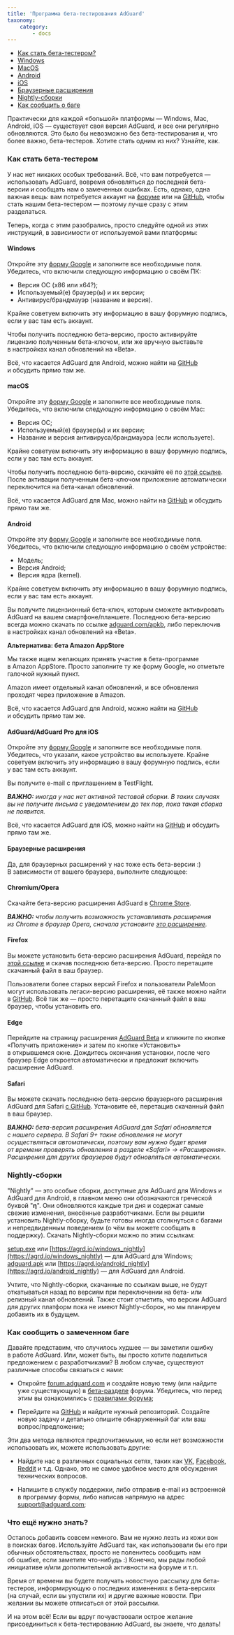 ```yaml
---
title: 'Программа бета-тестирования AdGuard'
taxonomy:
    category:
        - docs
---
```


* [Как стать бета-тестером?](#intro)
* [Windows](#windows)
* [MacOS](#macos)
* [Android](#android)
* [iOS](#ios)
* [Браузерные расширения](#extensions)
* [Nightly-сборки](#nightly)
* [Как сообщить о баге](#report-a-bug)

Практически для каждой &laquo;большой&raquo; платформы&nbsp;&mdash; Windows, Mac, Android, iOS&nbsp;&mdash; существует своя версия AdGuard, и&nbsp;все они регулярно обновляются. Это было&nbsp;бы невозможно без бета-тестирования и, что более важно, бета-тестеров. Хотите стать одним из&nbsp;них? Узнайте, как.<!--more-->

<a name="intro"></a>

### Как стать бета-тестером

У&nbsp;нас нет никаких особых требований. Всё, что вам потребуется&nbsp;&mdash; использовать AdGuard, вовремя обновляться до&nbsp;последней бета-версии и&nbsp;сообщать нам о&nbsp;замеченных ошибках. Есть, однако, одна важная вещь: вам потребуется аккаунт&nbsp;на [форуме](https://forum.adguard.com/index.php) или&nbsp;на [GitHub](https://github.com/), чтобы стать нашим бета-тестером&nbsp;&mdash; поэтому лучше сразу с&nbsp;этим разделаться.

Теперь, когда с&nbsp;этим разобрались, просто следуйте одной из&nbsp;этих инструкций, в&nbsp;зависимости от&nbsp;используемой вами платформы:

<a name="windows"></a>

#### Windows

Откройте эту [форму Google](https://docs.google.com/forms/d/e/1FAIpQLSchAxDWHG44I2qZNF-B2uenvdtfQMYleyyOaPCbvebVoCJOuw/viewform) и&nbsp;заполните все необходимые поля. Убедитесь, что включили следующую информацию о&nbsp;своём ПК:

* Версия&nbsp;ОС (x86&nbsp;или x64?);
* Используемый(е) браузер(ы) и&nbsp;их&nbsp;версии;
* Антивирус/брандмауэр (название и&nbsp;версия). 

Крайне советуем включить эту информацию в&nbsp;вашу форумную подпись, если у&nbsp;вас там есть аккаунт.

Чтобы получить последнюю бета-версию, просто активируйте лицензию полученным бета-ключом, или&nbsp;же вручную выставьте в&nbsp;настройках канал обновлений на&nbsp;&laquo;Beta&raquo;.

Всё, что касается AdGuard для Android, можно найти&nbsp;на [GitHub](https://github.com/AdguardTeam/AdguardForAndroid) и&nbsp;обсудить прямо там&nbsp;же.

<a name="macos"></a>

#### macOS

Откройте эту [форму Google](https://docs.google.com/forms/d/e/1FAIpQLSchAxDWHG44I2qZNF-B2uenvdtfQMYleyyOaPCbvebVoCJOuw/viewform) и&nbsp;заполните все необходимые поля. Убедитесь, что включили следующую информацию о&nbsp;своём Mac:

* Версия ОС;
* Используемый(е) браузер(ы) и&nbsp;их&nbsp;версии;
* Название и&nbsp;версия антивируса/брандмауэра (если используете). 

Крайне советуем включить эту информацию в&nbsp;вашу форумную подпись, если у&nbsp;вас там есть аккаунт.

Чтобы получить последнюю бета-версию, скачайте её&nbsp;по [этой ссылке](https://static.adguard.com/mac/Adguard.beta.dmg). После активации полученным бета-ключом приложение автоматически переключится на&nbsp;бета-канал обновлений.

Всё, что касается AdGuard для Mac, можно найти&nbsp;на [GitHub](https://github.com/AdguardTeam/AdguardForMac) и&nbsp;обсудить прямо там&nbsp;же.

<a name="android"></a>

#### Android

Откройте эту [форму Google](https://docs.google.com/forms/d/e/1FAIpQLSchAxDWHG44I2qZNF-B2uenvdtfQMYleyyOaPCbvebVoCJOuw/viewform) и&nbsp;заполните все необходимые поля. Убедитесь, что включили следующую информацию о&nbsp;своём устройстве:

* Модель;
* Версия Android;
* Версия ядра (kernel). 

Крайне советуем включить эту информацию в&nbsp;вашу форумную подпись, если у&nbsp;вас там есть аккаунт.

Вы&nbsp;получите лицензионный бета-ключ, которым сможете активировать AdGuard на&nbsp;вашем смартфоне/планшете. Последнюю бета-версию всегда можно скачать по&nbsp;ссылке [adguard.com/apkb](https://adguard.com/apkb), либо переключив в&nbsp;настройках канал обновлений на&nbsp;&laquo;Beta&raquo;.

**Альтернатива: бета Amazon AppStore**

Мы&nbsp;также ищем желающих принять участие в&nbsp;бета-программе в&nbsp;Amazon AppStore. Просто заполните ту&nbsp;же форму Google, но&nbsp;отметьте галочкой нужный пункт.

Amazon имеет отдельный канал обновлений, и&nbsp;все обновления проходят через приложение в&nbsp;Amazon.

Всё, что касается AdGuard для Android, можно найти&nbsp;на [GitHub](https://github.com/AdguardTeam/AdguardForAndroid) и&nbsp;обсудить прямо там&nbsp;же.

<a name="ios"></a>

#### AdGuard/AdGuard Pro для iOS

Откройте эту [форму Google](https://docs.google.com/forms/d/e/1FAIpQLSchAxDWHG44I2qZNF-B2uenvdtfQMYleyyOaPCbvebVoCJOuw/viewform) и&nbsp;заполните все необходимые поля. Убедитесь, что указали, какое устройство вы&nbsp;используете. Крайне советуем включить эту информацию в&nbsp;вашу форумную подпись, если у&nbsp;вас там есть аккаунт.

Вы&nbsp;получите e-mail с&nbsp;приглашением в&nbsp;TestFlight.

***ВАЖНО:*** *иногда у&nbsp;нас нет активной тестовой сборки. В&nbsp;таких случаях вы&nbsp;не&nbsp;получите письма с&nbsp;уведомлением до&nbsp;тех пор, пока такая сборка не&nbsp;появится.*

Всё, что касается AdGuard для iOS, можно найти&nbsp;на [GitHub](https://github.com/AdguardTeam/AdguardForios) и&nbsp;обсудить прямо там&nbsp;же.

<a name="extensions"></a>

#### Браузерные расширения

Да, для браузерных расширений у&nbsp;нас тоже есть бета-версии :) В&nbsp;зависимости от&nbsp;вашего браузера, выполните следующее:

#### Chromium/Opera

Скачайте бета-версию расширения AdGuard&nbsp;в [Chrome Store](https://chrome.google.com/webstore/detail/adguard-adblocker-beta/gfggjaccafhcbfogfkogggoepomehbjl).

***ВАЖНО:*** *чтобы получить возможность устанавливать расширения из&nbsp;Chrome в&nbsp;браузер Opera, сначала установите [это расширение](https://addons.opera.com/en/extensions/details/download-chrome-extension-9/).*

#### Firefox

Вы&nbsp;можете установить бета-версию расширения AdGuard, перейдя&nbsp;по [этой ссылке](https://github.com/AdguardTeam/AdguardBrowserExtension/releases/) и скачав последнюю бета-версию. Просто перетащите скачанный файл в&nbsp;ваш браузер.

Пользователи более старых версий Firefox и&nbsp;пользователи PaleMoon могут использовать легаси-версию расширения, её также можно найти в [GitHub](https://github.com/AdguardTeam/AdguardBrowserExtension/releases/). Всё так&nbsp;же&nbsp;&mdash; просто перетащите скачанный файл в&nbsp;ваш браузер, чтобы установить его.

#### Edge

Перейдите на&nbsp;страницу расширения [AdGuard Beta](https://www.microsoft.com/store/p/adguard-adblocker-beta/9ndmfr4cv25m) и&nbsp;кликните по&nbsp;кнопке &laquo;Получить приложение&raquo; и&nbsp;затем по&nbsp;кнопке &laquo;Установить&raquo; в&nbsp;открывшемся окне. Дождитесь окончания установки, после чего браузер Edge откроется автоматически и&nbsp;предложит включить расширение AdGuard.

#### Safari

Вы&nbsp;можете скачать последнюю бета-версию браузерного расширения AdGuard для Safari [с GitHub](https://github.com/AdguardTeam/AdguardBrowserExtension/releases). Установите&nbsp;её, перетащив скачанный файл в&nbsp;ваш браузер.

***ВАЖНО:*** *бета-версия расширения AdGuard для Safari обновляется с&nbsp;нашего сервера. В&nbsp;Safari 9+&nbsp;такие обновления не&nbsp;могут осуществляться автоматически, поэтому вам нужно будет время от&nbsp;времени проверять обновления в&nbsp;разделе &laquo;Safari&raquo; -&gt; &laquo;Расширения&raquo;. Расширения для других браузеров будут обновляться автоматически.*

<a name="nightly"></a>

### Nightly-сборки

"Nightly" — это особые сборки, доступные для AdGuard для Windows и AdGuard для Android, в главном меню они обозначаются греческой буквой "**η**". Они обновляются каждые три дня и содержат самые свежие изменения, внесённые разработчиками. Если вы решили установить Nightly-сборку, будьте готовы иногда столкнуться с багами и непредвиденным поведением (о чём вы можете сообщать в поддержку). Скачать Nightly-сборки можно по этим ссылкам:

[setup.exe](https://static.adguard.com/windows/nightly/setup.exe) или [https://agrd.io/windows_nightly](https://agrd.io/windows_nightly) — для AdGuard для Windows;
[adguard.apk](https://static.adguard.com/android/nightly/adguard.apk) или [https://agrd.io/android_nightly](https://agrd.io/android_nightly) — для AdGuard для Android.

Учтите, что Nightly-сборки, скачанные по ссылкам выше, не будут откатываться назад по версиям при переключении на бета- или релизный канал обновлений. Также стоит отметить, что версии AdGuard для других платформ пока не имеют Nightly-сборок, но мы планируем добавить их в будущем.

<a name="report-a-bug"></a>

### Как сообщить о&nbsp;замеченном баге

Давайте представим, что случилось худшее&nbsp;&mdash; вы&nbsp;заметили ошибку в&nbsp;работе AdGuard. Или, может быть, вы&nbsp;просто хотите поделиться предложением с&nbsp;разработчиками? В&nbsp;любом случае, существуют различные способы связаться с&nbsp;нами: 

* Откройте [forum.adguard.com](forum.adguard.com) и&nbsp;создайте новую тему (или найдите уже существующую) в&nbsp;[бета-разделе](https://forum.adguard.com/index.php?categories/4/) форума. Убедитесь, что перед этим вы&nbsp;ознакомились&nbsp;с [правилами форума](https://forum.adguard.com/index.php?threads/14858/);

* Перейдите&nbsp;на [GitHub](https://github.com/AdguardTeam/) и&nbsp;найдите нужный репозиторий. Создайте новую задачу и&nbsp;детально опишите обнаруженный баг или ваш вопрос/предложение;

Эти два метода являются предпочитаемыми, но&nbsp;если нет возможности использовать&nbsp;их, можете использовать другие:

* Найдите нас в&nbsp;различных социальных сетях, таких как [VK](https://vk.com/adguard), [Facebook](https://www.facebook.com/AdguardRu/), [Reddit](https://reddit.com/adguard/) и&nbsp;т.д. Однако, это не&nbsp;самое удобное место для обсуждения технических вопросов.

* Напишите в&nbsp;службу поддержки, либо отправив e-mail из&nbsp;встроенной в&nbsp;программу формы, либо написав напрямую на&nbsp;адрес [support@adguard.com](mailto:support@adguard.com);

### Что ещё нужно знать?

Осталось добавить совсем немного. Вам не&nbsp;нужно лезть из&nbsp;кожи вон в&nbsp;поисках багов. Используйте AdGuard так, как использовали&nbsp;бы его при обычных обстоятельствах, просто не&nbsp;поленитесь сообщить нам об&nbsp;ошибке, если заметите что-нибудь :) Конечно, мы&nbsp;рады любой инициативе и/или дополнительной активности на&nbsp;форуме и&nbsp;т.п.

Время от&nbsp;времени вы&nbsp;будете получать новостную рассылку для бета-тестеров, информирующую о&nbsp;последних изменениях в&nbsp;бета-версиях (на&nbsp;случай, если вы&nbsp;упустили&nbsp;их) и&nbsp;другие важные новости. При желании вы&nbsp;можете отписаться от&nbsp;этой рассылки.

И&nbsp;на&nbsp;этом всё! Если вы&nbsp;вдруг почувствовали острое желание присоединиться к&nbsp;бета-тестированию AdGuard, вы&nbsp;знаете, что делать!
